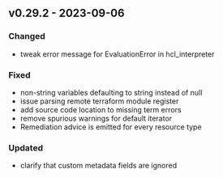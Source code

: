 ## v0.29.2 - 2023-09-06
### Changed
* tweak error message for EvaluationError in hcl_interpreter
### Fixed
* non-string variables defaulting to string instead of null
* issue parsing remote terraform module register
* add source code location to missing term errors
* remove spurious warnings for default iterator
* Remediation advice is emitted for every resource type
### Updated
* clarify that custom metadata fields are ignored